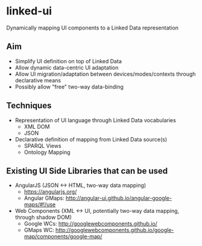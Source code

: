 # linked-ui
Dynamically mapping UI components to a Linked Data representation

## Aim
* Simplify UI definition on top of Linked Data
* Allow dynamic data-centric UI adaptation
* Allow UI migration/adaptation between devices/modes/contexts through declarative means
* Possibly allow "free" two-way data-binding

## Techniques
* Representation of UI language through Linked Data vocabularies
  * XML DOM
  * JSON
* Declarative definition of mapping from Linked Data source(s)
  * SPARQL Views
  * Ontology Mapping
  
## Existing UI Side Libraries that can be used
* AngularJS (JSON <-> HTML, two-way data mapping)
  * https://angularjs.org/
  * Angular GMaps: http://angular-ui.github.io/angular-google-maps/#!/use
* Web Components (XML <-> UI, potentially two-way data mapping, through shadow DOM)
  * Google WCs: http://googlewebcomponents.github.io/
  * GMaps WC: http://googlewebcomponents.github.io/google-map/components/google-map/
